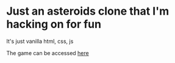 # Just an asteroids clone that I'm hacking on for fun
It's just vanilla html, css, js

The game can be accessed [here](https://datadaveshin.github.io/asteroids_web/)
